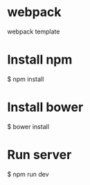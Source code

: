 # webpack
webpack template

# Install npm
  $ npm install

# Install bower
  $ bower install

# Run server
  $ npm run dev
